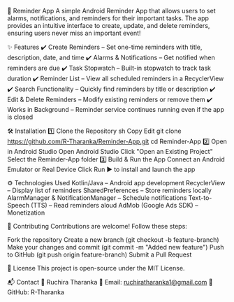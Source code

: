 📅 Reminder App
A simple Android Reminder App that allows users to set alarms, notifications, and reminders for their important tasks. The app provides an intuitive interface to create, update, and delete reminders, ensuring users never miss an important event!

✨ Features
✔️ Create Reminders – Set one-time reminders with title, description, date, and time
✔️ Alarms & Notifications – Get notified when reminders are due
✔️ Task Stopwatch – Built-in stopwatch to track task duration
✔️ Reminder List – View all scheduled reminders in a RecyclerView
✔️ Search Functionality – Quickly find reminders by title or description
✔️ Edit & Delete Reminders – Modify existing reminders or remove them
✔️ Works in Background – Reminder service continues running even if the app is closed


🛠 Installation
1️⃣ Clone the Repository
sh
Copy
Edit
git clone https://github.com/R-Tharanka/Reminder-App.git
cd Reminder-App
2️⃣ Open in Android Studio
Open Android Studio
Click "Open an Existing Project"
Select the Reminder-App folder
3️⃣ Build & Run the App
Connect an Android Emulator or Real Device
Click Run ▶️ to install and launch the app


⚙️ Technologies Used
Kotlin/Java – Android app development
RecyclerView – Display list of reminders
SharedPreferences – Store reminders locally
AlarmManager & NotificationManager – Schedule notifications
Text-to-Speech (TTS) – Read reminders aloud
AdMob (Google Ads SDK) – Monetization


🤝 Contributing
Contributions are welcome! Follow these steps:

Fork the repository
Create a new branch (git checkout -b feature-branch)
Make your changes and commit (git commit -m "Added new feature")
Push to GitHub (git push origin feature-branch)
Submit a Pull Request


📜 License
This project is open-source under the MIT License.

📬 Contact
👤 Ruchira Tharanka
📧 Email: ruchiratharanka1@gmail.com
🔗 GitHub: R-Tharanka
